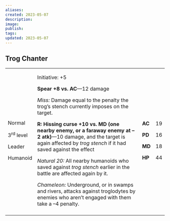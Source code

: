 ```yaml
---
aliases: 
created: 2023-05-07
description: 
image: 
publish: 
tags: 
updated: 2023-05-07
---
```


## Trog Chanter

<table>
<colgroup>
<col style="width: 16%" />
<col style="width: 72%" />
<col style="width: 5%" />
<col style="width: 5%" />
</colgroup>
<tbody>
<tr class="odd">
<td><p>Normal</p>
<p>3<sup>rd</sup> level</p>
<p>Leader</p>
<p>Humanoid</p></td>
<td><p>Initiative: +5</p>
<p><strong>Spear +8 vs. AC</strong>—12 damage</p>
<p><em>Miss:</em> Damage equal to the penalty the trog’s stench
currently imposes on the target.</p>
<p><strong>R: Hissing curse +10 vs. MD (one nearby enemy, or a faraway
enemy at –2 atk)</strong>—10 damage, and the target is again affected by
<em>trog stench</em> if it had saved against the effect</p>
<p><em>Natural 20:</em> All nearby humanoids who saved against <em>trog
stench</em> earlier in the battle are affected again by it.</p>
<p><em>Chameleon:</em> Underground, or in swamps and rivers, attacks
against troglodytes by enemies who aren’t engaged with them take a –4
penalty.</p></td>
<td><p><strong>AC</strong></p>
<p><strong>PD</strong></p>
<p><strong>MD</strong></p>
<p><strong>HP</strong></p></td>
<td><p>19</p>
<p>16</p>
<p>18</p>
<p>44</p></td>
</tr>
<tr class="even">
<td></td>
<td></td>
<td></td>
<td></td>
</tr>
</tbody>
</table>

